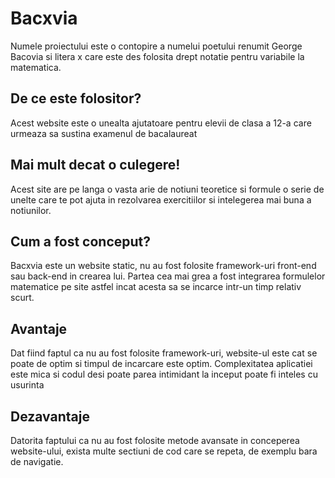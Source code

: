 # Bacxvia
Numele proiectului este o contopire a numelui poetului renumit George Bacovia si litera x care 
este des folosita drept notatie pentru variabile la matematica.
## De ce este folositor?
Acest website este o unealta ajutatoare pentru elevii de clasa a 12-a 
care urmeaza sa sustina examenul de bacalaureat
## Mai mult decat o culegere!
Acest site are pe langa o vasta arie de notiuni teoretice si formule o serie de unelte care te pot ajuta in rezolvarea exercitiilor
si intelegerea mai buna a notiunilor.
## Cum a fost conceput?
Bacxvia este un website static, nu au fost folosite framework-uri front-end sau back-end in crearea lui.
Partea cea mai grea a fost integrarea formulelor matematice pe site astfel incat acesta sa se incarce intr-un timp 
relativ scurt.
## Avantaje 
Dat fiind faptul ca nu au fost folosite framework-uri, website-ul este cat se poate de optim
si timpul de incarcare este optim. Complexitatea aplicatiei este mica si 
codul desi poate parea intimidant la inceput poate fi inteles cu usurinta
## Dezavantaje
Datorita faptului ca nu au fost folosite metode avansate in conceperea website-ului,
exista multe sectiuni de cod care se repeta, de exemplu bara de navigatie.
